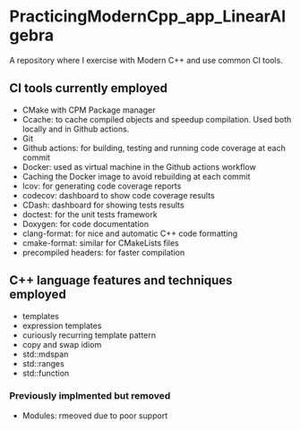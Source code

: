 # PracticingModernCpp_app_LinearAlgebra
A repository where I exercise with Modern C++ and use common CI tools.

## CI tools currently employed
- CMake with CPM Package manager
- Ccache: to cache compiled objects and speedup compilation. Used both locally and in Github actions.
- Git
- Github actions: for building, testing and running code coverage at each commit
- Docker: used as virtual machine in the Github actions workflow
- Caching the Docker image to avoid rebuilding at each commit
- lcov: for generating code coverage reports
- codecov: dashboard to show code coverage results
- CDash: dashboard for showing tests results
- doctest: for the unit tests framework
- Doxygen: for code documentation
- clang-format: for nice and automatic C++ code formatting
- cmake-format: similar for CMakeLists files
- precompiled headers: for faster compilation

## C++ language features and techniques employed
- templates
- expression templates
- curiously recurring template pattern
- copy and swap idiom
- std::mdspan
- std::ranges
- std::function


### Previously implmented but removed
- Modules: rmeoved due to poor support
